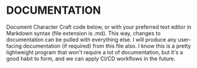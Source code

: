 # DOCUMENTATION
Document Character Craft code below, or with your preferred text editor in Markdown syntax (file extension is .md).
This way, changes to documentation can be pulled with everything else. 
I will produce any user-facing documentation (if required) from this file also.
I know this is a pretty lightweight program that won't require a lot of documentation, but it's a good habit to form, and we can apply CI/CD workflows in the future.
